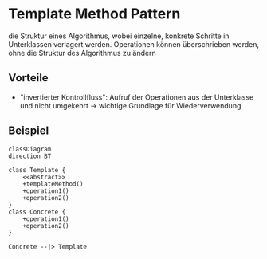 # Template Method Pattern
die Struktur eines Algorithmus, wobei einzelne, konkrete Schritte in Unterklassen verlagert werden. Operationen können überschrieben werden, ohne die Struktur des Algorithmus zu ändern

## Vorteile
- "invertierter Kontrollfluss": Aufruf der Operationen aus der Unterklasse und nicht umgekehrt → wichtige Grundlage für Wiederverwendung

## Beispiel
```mermaid
classDiagram
direction BT

class Template {
    <<abstract>>
    +templateMethod()
    +operation1()
    +operation2()
}
class Concrete {
    +operation1()
    +operation2()
}

Concrete --|> Template
```